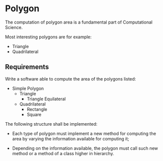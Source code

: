 # Polygon

The computation of polygon area is a fundamental part of Computational Science.

Most interesting polygons are for example:

* Triangle
* Quadrilateral

## Requirements

Write a software able to compute the area of the polygons listed:

* Simple Polygon
  * Triangle
    * Triangle Equilateral
  * Quadrilateral
    * Rectangle
    * Square

The following structure shall be implemented:

- Each type of polygon must implement a new method for computing the area by varying the information available for computing it;

- Depending on the information available, the polygon must call such new method or a method of a class higher in hierarchy.
